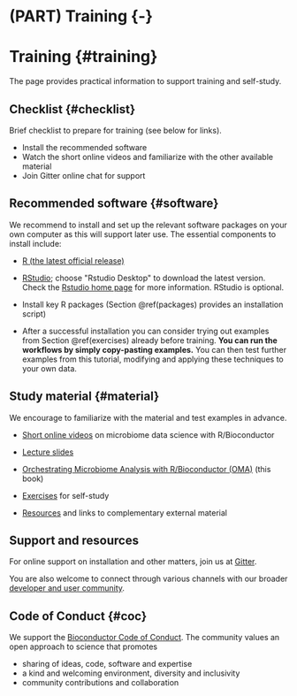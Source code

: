 # (PART) Training {-}

# Training {#training}

<script>
document.addEventListener("click", function (event) {
    if (event.target.classList.contains("rebook-collapse")) {
        event.target.classList.toggle("active");
        var content = event.target.nextElementSibling;
        if (content.style.display === "block") {
            content.style.display = "none";
        } else {
            content.style.display = "block";
        }
    }
})
</script>

<style>
.rebook-collapse {
  background-color: #eee;
  color: #444;
  cursor: pointer;
  padding: 18px;
  width: 100%;
  border: none;
  text-align: left;
  outline: none;
  font-size: 15px;
}

.rebook-content {
  padding: 0 18px;
  display: none;
  overflow: hidden;
  background-color: #f1f1f1;
}
</style>

The page provides practical information to support training and self-study.


## Checklist {#checklist}

Brief checklist to prepare for training (see below for links).

 * Install the recommended software
 * Watch the short online videos and familiarize with the other available material
 * Join Gitter online chat for support


## Recommended software {#software}

We recommend to install and set up the relevant software packages on
your own computer as this will support later use. The essential
components to install include:

* [R (the latest official release)](https://www.r-project.org/) 

* [RStudio](https://www.rstudio.com/products/rstudio/download/);
  choose "Rstudio Desktop" to download the latest version. Check the
  [Rstudio home page](https://www.rstudio.com/) for more
  information. RStudio is optional.

* Install key R packages (Section \@ref(packages) provides an installation script)

* After a successful installation you can consider trying out examples
  from Section \@ref(exercises) already before training. **You can run
  the workflows by simply copy-pasting examples.** You can then test
  further examples from this tutorial, modifying and applying these
  techniques to your own data.



## Study material {#material}

We encourage to familiarize with the material and test examples in advance.

 * [Short online videos](https://www.youtube.com/playlist?list=PLjiXAZO27elAJEptP59BN3whVJ61XIkST) on microbiome data science with R/Bioconductor  

 * [Lecture slides](https://microbiome.github.io/)

 * [Orchestrating Microbiome Analysis with R/Bioconductor (OMA)](https://microbiome.github.io/OMA/) (this book)

 * [Exercises](https://microbiome.github.io/OMA/exercises.html) for self-study

 * [Resources](https://microbiome.github.io/OMA/resources.html) and links to complementary external material



## Support and resources

For online support on installation and other matters, join us at
[Gitter](https://gitter.im/microbiome/miaverse?utm_source=badge&utm_medium=badge&utm_campaign=pr-badge&utm_content=badge).

You are also welcome to connect through various channels with our
broader [developer and user community](https://microbiome.github.io).


## Code of Conduct {#coc}

We support the [Bioconductor Code of Conduct](https://bioconductor.github.io/bioc_coc_multilingual/). The community values an open approach to science that promotes 

  - sharing of ideas, code, software and expertise
  - a kind and welcoming environment, diversity and inclusivity
  - community contributions and collaboration

